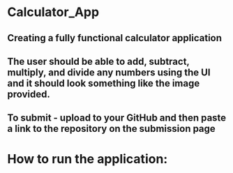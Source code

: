 # Calculator_App

## Creating a fully functional calculator application

## The user should be able to add, subtract, multiply, and divide any numbers using the UI and it should look something like the image provided.

## To submit - upload to your GitHub and then paste a link to the repository on the submission page

# How to run the application:
